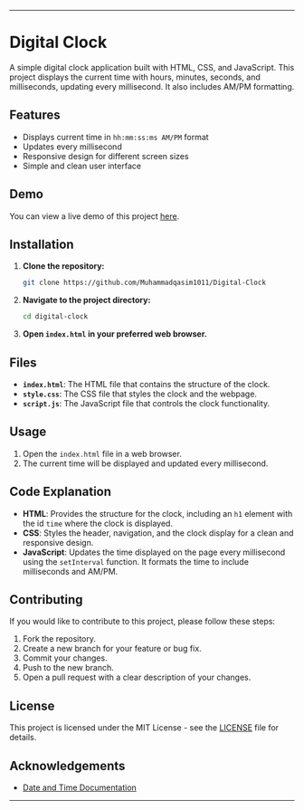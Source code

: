 
---

# Digital Clock

A simple digital clock application built with HTML, CSS, and JavaScript. This project displays the current time with hours, minutes, seconds, and milliseconds, updating every millisecond. It also includes AM/PM formatting.

## Features

- Displays current time in `hh:mm:ss:ms AM/PM` format
- Updates every millisecond
- Responsive design for different screen sizes
- Simple and clean user interface

## Demo

You can view a live demo of this project [here](https://muhammadqasim1011.github.io/Digital-Clock/).

## Installation

1. **Clone the repository:**

   ```bash
   git clone https://github.com/Muhammadqasim1011/Digital-Clock
   ```

2. **Navigate to the project directory:**

   ```bash
   cd digital-clock
   ```

3. **Open `index.html` in your preferred web browser.**

## Files

- **`index.html`**: The HTML file that contains the structure of the clock.
- **`style.css`**: The CSS file that styles the clock and the webpage.
- **`script.js`**: The JavaScript file that controls the clock functionality.

## Usage

1. Open the `index.html` file in a web browser.
2. The current time will be displayed and updated every millisecond.

## Code Explanation

- **HTML**: Provides the structure for the clock, including an `h1` element with the id `time` where the clock is displayed.
- **CSS**: Styles the header, navigation, and the clock display for a clean and responsive design.
- **JavaScript**: Updates the time displayed on the page every millisecond using the `setInterval` function. It formats the time to include milliseconds and AM/PM.

## Contributing

If you would like to contribute to this project, please follow these steps:

1. Fork the repository.
2. Create a new branch for your feature or bug fix.
3. Commit your changes.
4. Push to the new branch.
5. Open a pull request with a clear description of your changes.

## License

This project is licensed under the MIT License - see the [LICENSE](LICENSE) file for details.

## Acknowledgements

- [Date and Time Documentation](https://developer.mozilla.org/en-US/docs/Web/JavaScript/Reference/Global_Objects/Date)

---